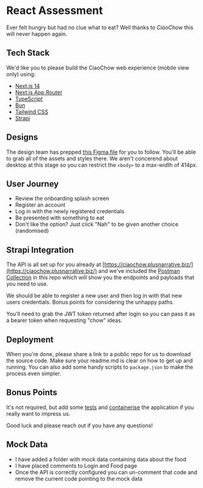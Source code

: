 # React Assessment

Ever felt hungry but had no clue what to eat? Well thanks to _CiaoChow_ this will never happen again.

## Tech Stack

We'd like you to please build the CiaoChow web experience (mobile view only) using:

-   [Next.js 14](https://nextjs.org/)
-	[Next.js App Router](https://nextjs.org/docs/app)
-	[TypeScript](https://www.typescriptlang.org/)
-	[Bun](https://bun.sh/)
-	[Tailwind CSS](https://tailwindcss.com/)
-   [Strapi](https://strapi.io/)

## Designs

The design team has prepped [this Figma file](https://www.figma.com/file/bscWZpaWT1Leu0BGBWK0NV/CiaoChow?node-id=19%3A518) for you to follow. 
You'll be able to grab all of the assets and styles there. We aren't concerend about desktop at this stage so you can restrict the `<body>` to a max-width of 414px.

## User Journey

-   Review the onboarding splash screen
-   Register an account
-   Log in with the newly registered credentials
-   Be presented with something to eat
-   Don't like the option? Just click "Nah" to be given another choice (randomised)

## Strapi Integration

The API is all set up for you already at [https://ciaochow.plusnarrative.biz/](https://ciaochow.plusnarrative.biz/) and we've included the [Postman Collection](ciaochow-api-collection.json) in this repo which will show you the endpoints and payloads that you need to use.

We should be able to register a new user and then log in with that new users credentials. Bonus points for considering the unhappy paths.

You'll need to grab the JWT token returned after login so you can pass it as a bearer token when requesting "chow" ideas.

## Deployment

When you're done, please share a link to a public repo for us to download the source code. 
Make sure your readme.md is clear on how to get up and running. You can also add some handy scripts to `package.json` to make the process even simpler.

## Bonus Points

It's not required, but add some [tests](https://nextjs.org/docs/app/building-your-application/testing) and [containerise](https://nextjs.org/docs/app/building-your-application/deploying#docker-image) the application if you really want to impress us.

Good luck and please reach out if you have any questions!

## Mock Data

- I have added a folder with mock data containing data about the food
- I have placed comments to Login and Food page
- Once the API is correctly configured you can un-comment that code and remove the current code pointing to the mock data
